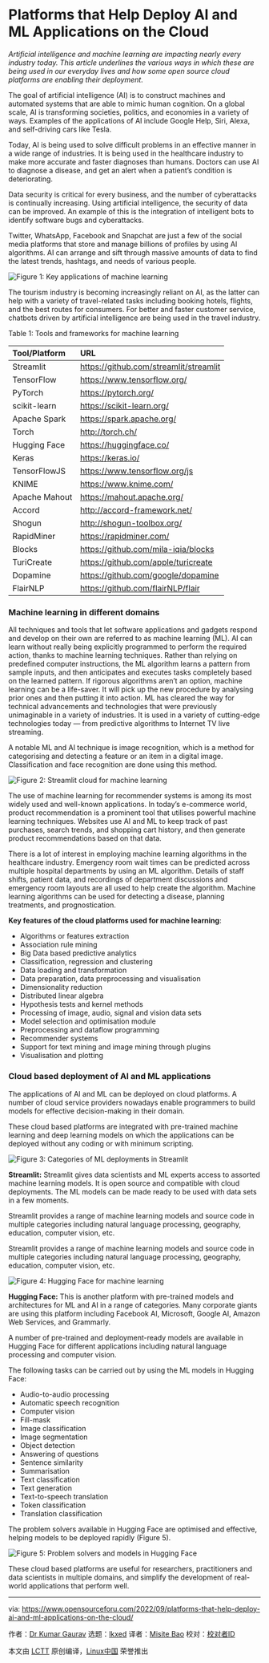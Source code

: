 [#]: subject: "Platforms that Help Deploy AI and ML Applications on the Cloud"
[#]: via: "https://www.opensourceforu.com/2022/09/platforms-that-help-deploy-ai-and-ml-applications-on-the-cloud/"
[#]: author: "Dr Kumar Gaurav https://www.opensourceforu.com/author/dr-gaurav-kumar/"
[#]: collector: "lkxed"
[#]: translator: "misitebao"
[#]: reviewer: " "
[#]: publisher: " "
[#]: url: " "

Platforms that Help Deploy AI and ML Applications on the Cloud
======
*Artificial intelligence and machine learning are impacting nearly every industry today. This article underlines the various ways in which these are being used in our everyday lives and how some open source cloud platforms are enabling their deployment.*

The goal of artificial intelligence (AI) is to construct machines and automated systems that are able to mimic human cognition. On a global scale, AI is transforming societies, politics, and economies in a variety of ways. Examples of the applications of AI include Google Help, Siri, Alexa, and self-driving cars like Tesla.

Today, AI is being used to solve difficult problems in an effective manner in a wide range of industries. It is being used in the healthcare industry to make more accurate and faster diagnoses than humans. Doctors can use AI to diagnose a disease, and get an alert when a patient’s condition is deteriorating.

Data security is critical for every business, and the number of cyberattacks is continually increasing. Using artificial intelligence, the security of data can be improved. An example of this is the integration of intelligent bots to identify software bugs and cyberattacks.

Twitter, WhatsApp, Facebook and Snapchat are just a few of the social media platforms that store and manage billions of profiles by using AI algorithms. AI can arrange and sift through massive amounts of data to find the latest trends, hashtags, and needs of various people.

![Figure 1: Key applications of machine learning][1]

The tourism industry is becoming increasingly reliant on AI, as the latter can help with a variety of travel-related tasks including booking hotels, flights, and the best routes for consumers. For better and faster customer service, chatbots driven by artificial intelligence are being used in the travel industry.

Table 1: Tools and frameworks for machine learning

| Tool/Platform | URL | 
| :- | :- |
| Streamlit | https://github.com/streamlit/streamlit | 
| TensorFlow | https://www.tensorflow.org/ | 
| PyTorch | https://pytorch.org/ | 
| scikit-learn | https://scikit-learn.org/ | 
| Apache Spark | https://spark.apache.org/ | 
| Torch | http://torch.ch/ | 
| Hugging Face | https://huggingface.co/ | 
| Keras | https://keras.io/ | 
| TensorFlowJS | https://www.tensorflow.org/js | 
| KNIME | https://www.knime.com/ | 
| Apache Mahout | https://mahout.apache.org/ | 
| Accord | http://accord-framework.net/ | 
| Shogun | http://shogun-toolbox.org/ | 
| RapidMiner | https://rapidminer.com/ | 
| Blocks | https://github.com/mila-iqia/blocks | 
| TuriCreate | https://github.com/apple/turicreate | 
| Dopamine | https://github.com/google/dopamine | 
| FlairNLP | https://github.com/flairNLP/flair |

### Machine learning in different domains

All techniques and tools that let software applications and gadgets respond and develop on their own are referred to as machine learning (ML). AI can learn without really being explicitly programmed to perform the required action, thanks to machine learning techniques. Rather than relying on predefined computer instructions, the ML algorithm learns a pattern from sample inputs, and then anticipates and executes tasks completely based on the learned pattern. If rigorous algorithms aren’t an option, machine learning can be a life-saver. It will pick up the new procedure by analysing prior ones and then putting it into action. ML has cleared the way for technical advancements and technologies that were previously unimaginable in a variety of industries. It is used in a variety of cutting-edge technologies today — from predictive algorithms to Internet TV live streaming.

A notable ML and AI technique is image recognition, which is a method for categorising and detecting a feature or an item in a digital image. Classification and face recognition are done using this method.

![Figure 2: Streamlit cloud for machine learning][2]

The use of machine learning for recommender systems is among its most widely used and well-known applications. In today’s e-commerce world, product recommendation is a prominent tool that utilises powerful machine learning techniques. Websites use AI and ML to keep track of past purchases, search trends, and shopping cart history, and then generate product recommendations based on that data.

There is a lot of interest in employing machine learning algorithms in the healthcare industry. Emergency room wait times can be predicted across multiple hospital departments by using an ML algorithm. Details of staff shifts, patient data, and recordings of department discussions and emergency room layouts are all used to help create the algorithm. Machine learning algorithms can be used for detecting a disease, planning treatments, and prognostication.

**Key features of the cloud platforms used for machine learning**:

* Algorithms or features extraction
* Association rule mining
* Big Data based predictive analytics
* Classification, regression and clustering
* Data loading and transformation
* Data preparation, data preprocessing and visualisation
* Dimensionality reduction
* Distributed linear algebra
* Hypothesis tests and kernel methods
* Processing of image, audio, signal and vision data sets
* Model selection and optimisation module
* Preprocessing and dataflow programming
* Recommender systems
* Support for text mining and image mining through plugins
* Visualisation and plotting

### Cloud based deployment of AI and ML applications

The applications of AI and ML can be deployed on cloud platforms. A number of cloud service providers nowadays enable programmers to build models for effective decision-making in their domain.

These cloud based platforms are integrated with pre-trained machine learning and deep learning models on which the applications can be deployed without any coding or with minimum scripting.

![Figure 3: Categories of ML deployments in Streamlit][3]

**Streamlit:** Streamlit gives data scientists and ML experts access to assorted machine learning models. It is open source and compatible with cloud deployments. The ML models can be made ready to be used with data sets in a few moments.

Streamlit provides a range of machine learning models and source code in multiple categories including natural language processing, geography, education, computer vision, etc.

Streamlit provides a range of machine learning models and source code in multiple categories including natural language processing, geography, education, computer vision, etc.

![Figure 4: Hugging Face for machine learning][4]

**Hugging Face:** This is another platform with pre-trained models and architectures for ML and AI in a range of categories. Many corporate giants are using this platform including Facebook AI, Microsoft, Google AI, Amazon Web Services, and Grammarly.

A number of pre-trained and deployment-ready models are available in Hugging Face for different applications including natural language processing and computer vision.

The following tasks can be carried out by using the ML models in Hugging Face:

* Audio-to-audio processing
* Automatic speech recognition
* Computer vision
* Fill-mask
* Image classification
* Image segmentation
* Object detection
* Answering of questions
* Sentence similarity
* Summarisation
* Text classification
* Text generation
* Text-to-speech translation
* Token classification
* Translation classification

The problem solvers available in Hugging Face are optimised and effective, helping models to be deployed rapidly (Figure 5).

![Figure 5: Problem solvers and models in Hugging Face][5]

These cloud based platforms are useful for researchers, practitioners and data scientists in multiple domains, and simplify the development of real-world applications that perform well.

--------------------------------------------------------------------------------

via: https://www.opensourceforu.com/2022/09/platforms-that-help-deploy-ai-and-ml-applications-on-the-cloud/

作者：[Dr Kumar Gaurav][a]
选题：[lkxed][b]
译者：[Misite Bao](https://github.com/misitebao)
校对：[校对者ID](https://github.com/校对者ID)

本文由 [LCTT](https://github.com/LCTT/TranslateProject) 原创编译，[Linux中国](https://linux.cn/) 荣誉推出

[a]: https://www.opensourceforu.com/author/dr-gaurav-kumar/
[b]: https://github.com/lkxed
[1]: https://www.opensourceforu.com/wp-content/uploads/2022/08/Figure-1-Key-applications-of-machine-learning.jpg
[2]: https://www.opensourceforu.com/wp-content/uploads/2022/08/Figure-2-Streamlit-cloud-for-machine-learning.png
[3]: https://www.opensourceforu.com/wp-content/uploads/2022/08/Figure-3-Categories-of-ML-deployments-in-Streamlit.png
[4]: https://www.opensourceforu.com/wp-content/uploads/2022/08/Figure-4-Hugging-Face-for-machine-learning.png
[5]: https://www.opensourceforu.com/wp-content/uploads/2022/08/Figure-5-Problem-solvers-and-models-in-Hugging-Face.png
